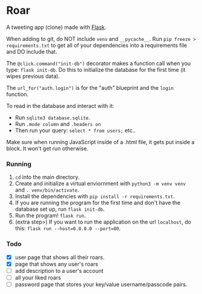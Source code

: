# Roar
A tweeting app (clone) made with [Flask](https://flask.palletsprojects.com/en/2.0.x/).

When adding to git, do NOT include `venv` and `__pycache__`. Run `pip freeze > requirements.txt` to get all of your dependencies into a requirements file and DO include that.

The `@click.command("init-db")` decorator makes a function call when you type: `flask init-db`. Do this to initialize the database for the first time (it wipes previous data).

The `url_for("auth.login")` is for the "auth" blueprint and the `login` function.

To read in the database and interact with it:
- Run `sqlite3 database.sqlite`.
- Run `.mode column` and `.headers on`
- Then run your query: `select * from users;` etc..

Make sure when running JavaScript inside of a .html file, it gets put inside a block. It won't get run otherwise.

### Running

1. `cd` into the main directory.
2. Create and initialize a virtual enviornment with `python3 -m venv venv` and `. venv/bin/activate`.
3. Install the dependencies with `pip install -r requirements.txt`.
4. If you are running the program for the first time and don't have the database set up, run `flask init-db`.
5. Run the program! `flask run`.
6. (extra step>) If you want to run the application on the url `localhost`, do this: `flask run --host=0.0.0.0 --port=80`.


### Todo
- [x] user page that shows all their roars.
- [x] page that shows any user's roars
- [ ] add description to a user's account
- [ ] all your liked roars
- [ ] password page that stores your key/value username/passcode pairs.
